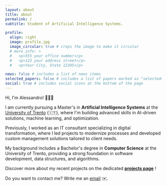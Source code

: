 ```yaml
---
layout: about
title: about
permalink: /
subtitle: Student of Artificial Intelligence Systems.

profile:
  align: right
  image: profile.jpg
  image_circular: true # crops the image to make it circular
  # more_info: >
  #   <p>555 your office number</p>
  #   <p>123 your address street</p>
  #   <p>Your City, State 12345</p>

news: false # includes a list of news items
selected_papers: false # includes a list of papers marked as "selected={true}"
social: true # includes social icons at the bottom of the page
---
```


Hi, I'm Alessandro! 👋🏻😀

I am currently pursuing a Master's in **Artificial Intelligence Systems** at the [University of Trento](https://www.unitn.it/) (🇮🇹), where I'm building advanced skills in AI-driven solutions, machine learning, and optimization.

Previously, I worked as an IT consultant specializing in digital transformation, where I led projects to modernize processes and developed custom management solutions tailored to client needs.

My background includes a Bachelor's degree in **Computer Science** at the University of Trento, providing a strong foundation in software development, data structures, and algorithms.

Discover more about my recent projects on the dedicated **[projects page](projects)** !

Do you want to contact me? Write me an [email](mailto:lorenzi.alessandro19@gmail.com) ✉️.




<!-- Write your biography here. Tell the world about yourself. Link to your favorite [subreddit](http://reddit.com). You can put a picture in, too. The code is already in, just name your picture `prof_pic.jpg` and put it in the `img/` folder.

Put your address / P.O. box / other info right below your picture. You can also disable any of these elements by editing `profile` property of the YAML header of your `_pages/about.md`. Edit `_bibliography/papers.bib` and Jekyll will render your [publications page](/al-folio/publications/) automatically.

Link to your social media connections, too. This theme is set up to use [Font Awesome icons](https://fontawesome.com/) and [Academicons](https://jpswalsh.github.io/academicons/), like the ones below. Add your Facebook, Twitter, LinkedIn, Google Scholar, or just disable all of them. -->
